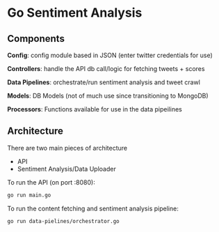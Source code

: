 # Go Sentiment Analysis

## Components

**Config**: config module based in JSON (enter twitter credentials for use)

**Controllers**: handle the API db call/logic for fetching tweets + scores

**Data Pipelines**: orchestrate/run sentiment analysis and tweet crawl

**Models**: DB Models (not of much use since transitioning to MongoDB)

**Processors**: Functions available for use in the data pipeilines

## Architecture

There are two main pieces of architecture
- API
- Sentiment Analysis/Data Uploader

To run the API (on port :8080):
```bash
go run main.go
```

To run the content fetching and sentiment analysis pipeline:
```bash
go run data-pielines/orchestrator.go
```

